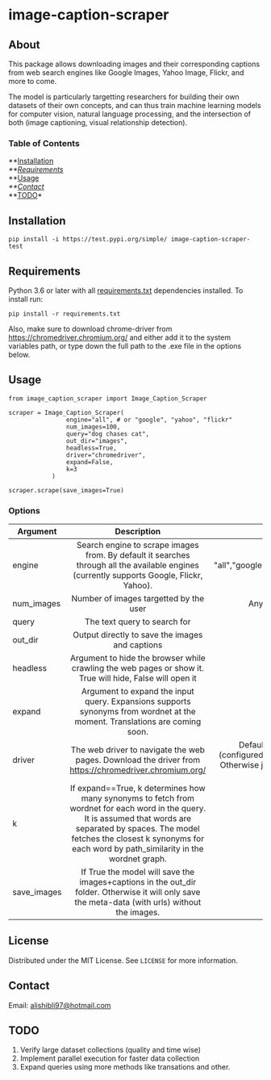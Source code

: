 # image-caption-scraper

## About

This package allows downloading images and their corresponding captions from web search engines like Google Images, Yahoo Image, Flickr, and more to come.

The model is particularly targetting researchers for building their own datasets of their own concepts, and can thus train machine learning models for computer vision, natural language processing, and the intersection of both (image captioning, visual relationship detection).

### Table of Contents
**[Installation](#Installation)*<br>
**[Requirements](#Requirements)*<br>
**[Usage](#Usage)*<br>
**[Contact](#Contact)*<br>
**[TODO](#TODO)*<br>

## Installation
`pip install -i https://test.pypi.org/simple/ image-caption-scraper-test`

## Requirements
Python 3.6 or later with all [requirements.txt](https://github.com/alishibli97/image-caption-scraper/blob/main/requirements.txt) dependencies installed. To install run:

`pip install -r requirements.txt`

Also, make sure to download chrome-driver from https://chromedriver.chromium.org/ and either add it to the system variables path, or type down the full path to the .exe file in the options below.

## Usage
```
from image_caption_scraper import Image_Caption_Scraper

scraper = Image_Caption_Scraper(
                engine="all", # or "google", "yahoo", "flickr"
                num_images=100,
                query="dog chases cat",
                out_dir="images",
                headless=True,
                driver="chromedriver",
                expand=False,
                k=3
            )

scraper.scrape(save_images=True)
```
### Options
| Argument        | Description           | Options  |
| ------------- |:-------------:| -----:|
| engine      | Search engine to scrape images from. By default it searches through all the available engines (currently supports Google, Flickr, Yahoo). | "all","google","flickr","yahoo" |
| num_images      | Number of images targetted by the user      |  Any number (int) > 0 |
| query | The text query to search for      | Any text query |
| out_dir | Output directly to save the images and captions      |  Any text string |
| headless | Argument to hide the browser while crawling the web pages or show it. True will hide, False will open it  | 'True' or 'False' |
| expand | Argument to expand the input query. Expansions supports synonyms from wordnet at the moment. Translations are coming soon.   | 'True' or 'False' |
| driver | The web driver to navigate the web pages. Download the driver from https://chromedriver.chromium.org/ | Default='chromedriver' (configured in System Path). Otherwise just type the path to the .exe file |
| k | If expand==True, k determines how many synonyms to fetch from wordnet for each word in the query. It is assumed that words are separated by spaces. The model fetches the closest k synonyms for each word by path_similarity in the wordnet graph.   | 'True' or 'False' |
| save_images | If True the model will save the images+captions in the out_dir folder. Otherwise it will only save the meta-data (with urls) without the images. | 'True' or 'False' |

## License

Distributed under the MIT License. See `LICENSE` for more information.

## Contact
Email: alishibli97@hotmail.com

## TODO
1. Verify large dataset collections (quality and time wise)
2. Implement parallel execution for faster data collection
3. Expand queries using more methods like transations and other.
